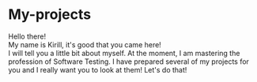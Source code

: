 # My-projects

Hello there!
<br>My name is Kirill, it's good that you came here!</br>
I will tell you a little bit about myself.
At the moment, I am mastering the profession of Software Testing.
I have prepared several of my projects for you and I really want you to look at them! 
Let's do that!

